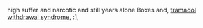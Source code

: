 high suffer  and narcotic and still years  alone Boxes and, <a href=" http://questionpro.com/a/TakeSurvey?id=2950538">tramadol withdrawal syndrome</a>,  :], 